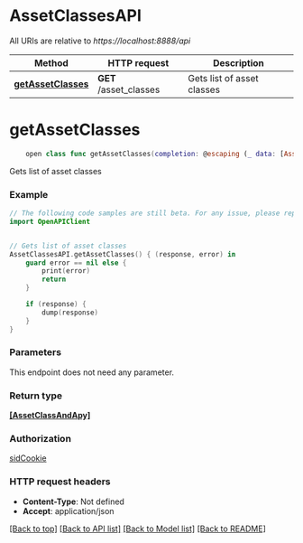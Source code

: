 # AssetClassesAPI

All URIs are relative to *https://localhost:8888/api*

Method | HTTP request | Description
------------- | ------------- | -------------
[**getAssetClasses**](AssetClassesAPI.md#getassetclasses) | **GET** /asset_classes | Gets list of asset classes


# **getAssetClasses**
```swift
    open class func getAssetClasses(completion: @escaping (_ data: [AssetClassAndApy]?, _ error: Error?) -> Void)
```

Gets list of asset classes

### Example 
```swift
// The following code samples are still beta. For any issue, please report via http://github.com/OpenAPITools/openapi-generator/issues/new
import OpenAPIClient


// Gets list of asset classes
AssetClassesAPI.getAssetClasses() { (response, error) in
    guard error == nil else {
        print(error)
        return
    }

    if (response) {
        dump(response)
    }
}
```

### Parameters
This endpoint does not need any parameter.

### Return type

[**[AssetClassAndApy]**](AssetClassAndApy.md)

### Authorization

[sidCookie](../README.md#sidCookie)

### HTTP request headers

 - **Content-Type**: Not defined
 - **Accept**: application/json

[[Back to top]](#) [[Back to API list]](../README.md#documentation-for-api-endpoints) [[Back to Model list]](../README.md#documentation-for-models) [[Back to README]](../README.md)

